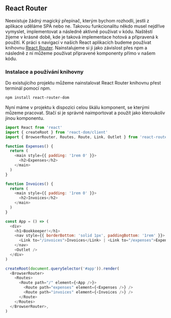 ## React Router

Neexistuje žádný magický přepínač, kterým bychom rozhodli, jestli z aplikace uděláme SPA nebo ne. Takovou funkcionalitu někdo musel nejdříve vymyslet, implementovat a následně aktivně používat v kódu. Naštěstí žijeme v krásné době, kde je taková implementace hotová a připravená k použití. K práci s navigací v našich React aplikacích budeme používat knihovnu [React Router](https://reactrouter.com/). Nainstalujeme si ji jako závislost přes npm a následně z ní můžeme používat připravené komponenty přímo v našem kódu.

### Instalace a používání knihovny

Do existujícího projektu můžeme nainstalovat React Router knihovnu přest terminál pomocí npm.

```sh
npm install react-router-dom
```

Nyní máme v projektu k dispozici celou škálu komponent, se kterými můzeme pracovat. Stačí si je správně naimportovat a použít jako kteroukoliv jinou komponentu.

```js
import React from 'react'
import { createRoot } from 'react-dom/client'
import { BrowserRouter, Routes, Route, Link, Outlet } from 'react-router-dom'

function Expenses() {
  return (
    <main style={{ padding: '1rem 0' }}>
      <h2>Expenses</h2>
    </main>
  )
}

function Invoices() {
  return (
    <main style={{ padding: '1rem 0' }}>
      <h2>Invoices</h2>
    </main>
  )
}

const App = () => (
  <div>
    <h1>Bookkeeper!</h1>
    <nav style={{ borderBottom: 'solid 1px', paddingBottom: '1rem' }}>
      <Link to="/invoices">Invoices</Link> | <Link to="/expenses">Expenses</Link>
    </nav>
    <Outlet />
  </div>
)

createRoot(document.querySelector('#app')).render(
  <BrowserRouter>
    <Routes>
      <Route path="/" element={<App />}>
        <Route path="expenses" element={<Expenses />} />
        <Route path="invoices" element={<Invoices />} />
      </Route>
    </Routes>
  </BrowserRouter>,
)
```
